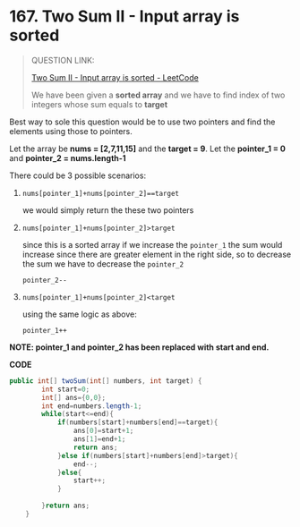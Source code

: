 # 167. Two Sum II - Input array is sorted

> QUESTION LINK:
>
> [Two Sum II - Input array is sorted - LeetCode](https://leetcode.com/problems/two-sum-ii-input-array-is-sorted/)
>
> We have been given a **sorted array** and we have to find index of two integers whose sum equals to **target**  

Best way to sole this question would be to use two pointers and find the elements using those to pointers.

Let the array be **nums = [2,7,11,15]** and the **target = 9**.
Let the **pointer_1 = 0** and **pointer_2 = nums.length-1**

There could be 3 possible scenarios:

1)  `nums[pointer_1]+nums[pointer_2]==target`

     we would simply return the these two pointers

2) `nums[pointer_1]+nums[pointer_2]>target`

   since this is a sorted array if we increase the `pointer_1` the sum would increase since there are greater element in the right side, so to decrease the sum we have to decrease the `pointer_2`

   `pointer_2--`

3) `nums[pointer_1]+nums[pointer_2]<target`

   using the same logic as above:

   `pointer_1++`



**NOTE: pointer_1 and pointer_2 has been replaced with start and end.**

**CODE**

```java
public int[] twoSum(int[] numbers, int target) {
        int start=0;
        int[] ans={0,0};
        int end=numbers.length-1;
        while(start<=end){
            if(numbers[start]+numbers[end]==target){
                ans[0]=start+1;
                ans[1]=end+1;
                return ans;
            }else if(numbers[start]+numbers[end]>target){
                end--;
            }else{
                start++;
            }
            
        }return ans;
    }
```

